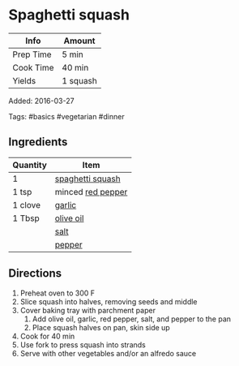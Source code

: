 # Spaghetti squash

| Info      | Amount   |
| --------- | -------- |
| Prep Time | 5 min    |
| Cook Time | 40 min   |
| Yields    | 1 squash |

Added: 2016-03-27

Tags: #basics #vegetarian #dinner

## Ingredients

| Quantity | Item                                                      |
| -------- | --------------------------------------------------------- |
| 1        | [spaghetti squash](../_ingredients/spaghetti%20squash.md) |
| 1 tsp    | minced [red pepper](../_ingredients/red%20pepper.md)      |
| 1 clove  | [garlic](../_ingredients/garlic.md)                       |
| 1 Tbsp   | [olive oil](../_ingredients/olive%20oil.md)               |
|          | [salt](../_ingredients/salt.md)                           |
|          | [pepper](../_ingredients/pepper.md)                       |

## Directions

1. Preheat oven to 300 F
2. Slice squash into halves, removing seeds and middle
3. Cover baking tray with parchment paper
    1. Add olive oil, garlic, red pepper, salt, and pepper to the pan
    2. Place squash halves on pan, skin side up
4. Cook for 40 min
5. Use fork to press squash into strands
6. Serve with other vegetables and/or an alfredo sauce
